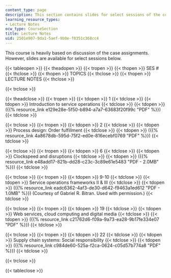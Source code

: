```yaml
---
content_type: page
description: This section contains slides for select sessions of the course.
learning_resource_types:
- Lecture Notes
ocw_type: CourseSection
title: Lecture Notes
uid: 2501e907-9da1-5aef-9b0e-f0351c368cc4
---
```


This course is heavily based on discussion of the case assignments. However, slides are available for select sessions below.

{{< tableopen >}}
{{< theadopen >}}
{{< tropen >}}
{{< thopen >}}
SES #
{{< thclose >}}
{{< thopen >}}
TOPICS
{{< thclose >}}
{{< thopen >}}
LECTURE NOTES
{{< thclose >}}

{{< trclose >}}

{{< theadclose >}}
{{< tropen >}}
{{< tdopen >}}
1
{{< tdclose >}}
{{< tdopen >}}
Introduction to service operations
{{< tdclose >}}
{{< tdopen >}}
({{% resource_link e129e28e-5f50-b894-a7a7-63683f20f99c "PDF" %}})
{{< tdclose >}}

{{< trclose >}}
{{< tropen >}}
{{< tdopen >}}
2
{{< tdclose >}}
{{< tdopen >}}
Process design: Order fulfillment
{{< tdclose >}}
{{< tdopen >}}
({{% resource_link 4a8678db-595d-75f2-ed0e-816ecebf0769 "PDF" %}})
{{< tdclose >}}

{{< trclose >}}
{{< tropen >}}
{{< tdopen >}}
6
{{< tdclose >}}
{{< tdopen >}}
Clockspeed and disruptions
{{< tdclose >}}
{{< tdopen >}}
({{% resource_link e48add17-821b-dd28-c23c-3c89e61e5483 "PDF - 2.0MB" %}})
{{< tdclose >}}

{{< trclose >}}
{{< tropen >}}
{{< tdopen >}}
9-10
{{< tdclose >}}
{{< tdopen >}}
Service operations frameworks II & III
{{< tdclose >}}
{{< tdopen >}}
({{% resource_link eadc6362-4af3-de30-d642-f9463a1ed612 "PDF - 1.0MB" %}}) (Courtesy of Gabriel R. Bitran. Used with permission.)
{{< tdclose >}}

{{< trclose >}}
{{< tropen >}}
{{< tdopen >}}
19
{{< tdclose >}}
{{< tdopen >}}
Web services, cloud computing and digital media
{{< tdclose >}}
{{< tdopen >}}
({{% resource_link c21762d6-f09a-9a73-ea28-9b17fe334e07 "PDF" %}})
{{< tdclose >}}

{{< trclose >}}
{{< tropen >}}
{{< tdopen >}}
22
{{< tdclose >}}
{{< tdopen >}}
Supply chain systems: Social responsibility
{{< tdclose >}}
{{< tdopen >}}
({{% resource_link c984de60-525a-f2ca-0624-c05d57b774a8 "PDF" %}})
{{< tdclose >}}

{{< trclose >}}

{{< tableclose >}}